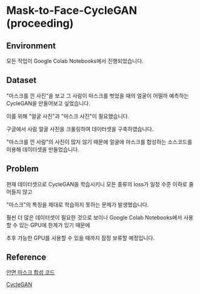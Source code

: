 # Mask-to-Face-CycleGAN (proceeding)

## Environment
모든 작업이 Google Colab Notebooks에서 진행되었습니다.

## Dataset
"마스크를 낀 사진"을 보고 그 사람이 마스크를 벗었을 때의 얼굴이 어떨까 예측하는 CycleGAN을 만들어보고 싶었습니다.

이를 위해 "얼굴 사진"과 "마스크 사진"이 필요했습니다.

구글에서 사람 얼굴 사진을 크롤링하여 데이터셋을 구축하였습니다. 

"마스크를 낀 사람"의 사진이 많지 않기 때문에 얼굴에 마스크를 합성하는 소스코드를 이용해 데이터셋을 만들었습니다.

## Problem
현재 데이터셋으로 CycleGAN을 학습시키니 모든 종류의 loss가 일정 수준 이하로 줄어들지 않고 

"마스크"의 특징을 제대로 학습하지 못하는 문제가 발생했습니다.

훨씬 더 많은 데이터셋이 필요한 것으로 보이나 Google Colab Notebooks에서 사용할 수 있는 GPU에 한계가 있기 때문에

추후 가능한 GPU를 사용할 수 있을 때까지 잠정 보류할 예정입니다.

## Reference
[안면 마스크 합성 코드](https://ichi.pro/ko/opencv-dlibleul-sayonghan-anmyeon-maseukeu-obeolei-85300355583053)

[CycleGAN](https://github.com/aitorzip/PyTorch-CycleGAN)

